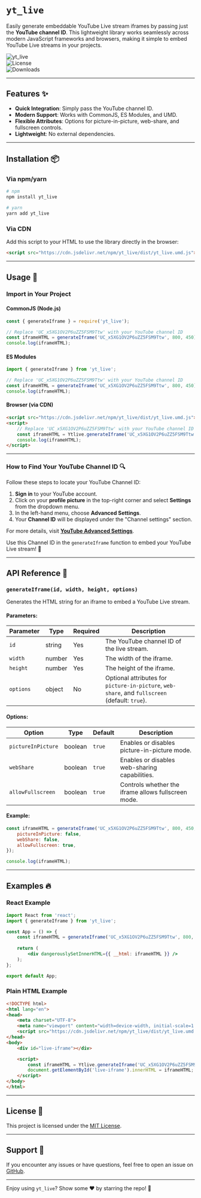 # `yt_live`

Easily generate embeddable YouTube Live stream iframes by passing just the **YouTube channel ID**. This lightweight library works seamlessly across modern JavaScript frameworks and browsers, making it simple to embed YouTube Live streams in your projects.

![yt_live](https://img.shields.io/npm/v/yt_live?color=blue&style=flat-square)  
![License](https://img.shields.io/npm/l/yt_live?color=green&style=flat-square)  
![Downloads](https://img.shields.io/npm/dm/yt_live?color=orange&style=flat-square)

---

## Features ✨

- **Quick Integration**: Simply pass the YouTube channel ID.
- **Modern Support**: Works with CommonJS, ES Modules, and UMD.
- **Flexible Attributes**: Options for picture-in-picture, web-share, and fullscreen controls.
- **Lightweight**: No external dependencies.

---

## Installation 📦

### Via npm/yarn

```bash
# npm
npm install yt_live

# yarn
yarn add yt_live
```

### Via CDN

Add this script to your HTML to use the library directly in the browser:
```html
<script src="https://cdn.jsdelivr.net/npm/yt_live/dist/yt_live.umd.js"></script>
```

---

## Usage 🚀

### Import in Your Project

#### CommonJS (Node.js)
```javascript
const { generateIframe } = require('yt_live');

// Replace 'UC_x5XG1OV2P6uZZ5FSM9Ttw' with your YouTube channel ID
const iframeHTML = generateIframe('UC_x5XG1OV2P6uZZ5FSM9Ttw', 800, 450);
console.log(iframeHTML);
```

#### ES Modules
```javascript
import { generateIframe } from 'yt_live';

// Replace 'UC_x5XG1OV2P6uZZ5FSM9Ttw' with your YouTube channel ID
const iframeHTML = generateIframe('UC_x5XG1OV2P6uZZ5FSM9Ttw', 800, 450);
console.log(iframeHTML);
```

#### Browser (via CDN)
```html
<script src="https://cdn.jsdelivr.net/npm/yt_live/dist/yt_live.umd.js"></script>
<script>
    // Replace 'UC_x5XG1OV2P6uZZ5FSM9Ttw' with your YouTube channel ID
    const iframeHTML = Ytlive.generateIframe('UC_x5XG1OV2P6uZZ5FSM9Ttw', 800, 450);
    console.log(iframeHTML);
</script>
```

---

### How to Find Your YouTube Channel ID 🔍

Follow these steps to locate your YouTube Channel ID:

1. **Sign in** to your YouTube account.  
2. Click on your **profile picture** in the top-right corner and select **Settings** from the dropdown menu.  
3. In the left-hand menu, choose **Advanced Settings**.  
4. Your **Channel ID** will be displayed under the "Channel settings" section.

For more details, visit **[YouTube Advanced Settings](https://www.youtube.com/account_advanced)**.  

Use this Channel ID in the `generateIframe` function to embed your YouTube Live stream! 🎥

---

## API Reference 📖

### `generateIframe(id, width, height, options)`

Generates the HTML string for an iframe to embed a YouTube Live stream.

#### Parameters:

| Parameter  | Type   | Required | Description                                                                             |
|------------|--------|----------|-----------------------------------------------------------------------------------------|
| `id`       | string | Yes      | The YouTube channel ID of the live stream.                                              |
| `width`    | number | Yes      | The width of the iframe.                                                               |
| `height`   | number | Yes      | The height of the iframe.                                                              |
| `options`  | object | No       | Optional attributes for `picture-in-picture`, `web-share`, and `fullscreen` (default: `true`). |

#### Options:

| Option             | Type    | Default | Description                                                    |
|--------------------|---------|---------|----------------------------------------------------------------|
| `pictureInPicture` | boolean | `true`  | Enables or disables picture-in-picture mode.                  |
| `webShare`         | boolean | `true`  | Enables or disables web-sharing capabilities.                 |
| `allowFullscreen`  | boolean | `true`  | Controls whether the iframe allows fullscreen mode.           |

#### Example:

```javascript
const iframeHTML = generateIframe('UC_x5XG1OV2P6uZZ5FSM9Ttw', 800, 450, {
    pictureInPicture: false,
    webShare: false,
    allowFullscreen: true,
});

console.log(iframeHTML);
```

---

## Examples 🔥

### React Example

```jsx
import React from 'react';
import { generateIframe } from 'yt_live';

const App = () => {
    const iframeHTML = generateIframe('UC_x5XG1OV2P6uZZ5FSM9Ttw', 800, 450);
    
    return (
        <div dangerouslySetInnerHTML={{ __html: iframeHTML }} />
    );
};

export default App;
```

### Plain HTML Example

```html
<!DOCTYPE html>
<html lang="en">
<head>
    <meta charset="UTF-8">
    <meta name="viewport" content="width=device-width, initial-scale=1.0">
    <script src="https://cdn.jsdelivr.net/npm/yt_live/dist/yt_live.umd.js"></script>
</head>
<body>
    <div id="live-iframe"></div>

    <script>
        const iframeHTML = Ytlive.generateIframe('UC_x5XG1OV2P6uZZ5FSM9Ttw', 800, 450);
        document.getElementById('live-iframe').innerHTML = iframeHTML;
    </script>
</body>
</html>
```

---

## License 📝

This project is licensed under the [MIT License](LICENSE).

---

## Support 💬

If you encounter any issues or have questions, feel free to open an issue on [GitHub](https://github.com/your-username/yt_live/issues).

---

Enjoy using `yt_live`? Show some ❤️ by starring the repo! 🌟